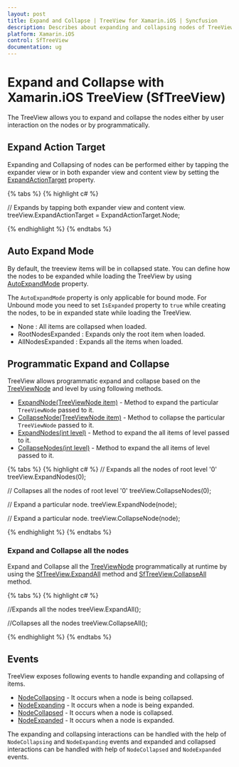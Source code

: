 ```yaml
---
layout: post
title: Expand and Collapse | TreeView for Xamarin.iOS | Syncfusion
description: Describes about expanding and collapsing nodes of TreeView in xamarin.iOS. It also explains about events associated with expanding and collapsing.
platform: Xamarin.iOS
control: SfTreeView
documentation: ug
---
```


# Expand and Collapse with Xamarin.iOS TreeView (SfTreeView)

The TreeView allows you to expand and collapse the nodes either by user interaction on the nodes or by programmatically. 

##  Expand Action Target

 Expanding and Collapsing of nodes can be performed either by tapping the expander view or in both expander view and content view by setting the [ExpandActionTarget](https://help.syncfusion.com/cr/xamarin-ios/Syncfusion.iOS.TreeView.SfTreeView.html#Syncfusion_iOS_TreeView_SfTreeView_ExpandActionTarget) property.

{% tabs %}
{% highlight c# %}

// Expands by tapping both expander view and content view.
treeView.ExpandActionTarget = ExpandActionTarget.Node;

{% endhighlight %}
{% endtabs %}

## Auto Expand Mode

By default, the treeview items will be in collapsed state. You can define how the nodes to be expanded while loading the TreeView by using [AutoExpandMode](https://help.syncfusion.com/cr/xamarin-ios/Syncfusion.iOS.TreeView.SfTreeView.html#Syncfusion_iOS_TreeView_SfTreeView_AutoExpandMode) property.

The `AutoExpandMode` property is only applicable for bound mode. For Unbound mode you need to set `IsExpanded` property to `true` while creating the nodes, to be in expanded state while loading the TreeView.

* None : All items are collapsed when loaded.
* RootNodesExpanded : Expands only the root item when loaded.
* AllNodesExpanded : Expands all the items when loaded.

## Programmatic Expand and Collapse

TreeView allows programmatic expand and collapse based on the [TreeViewNode](https://help.syncfusion.com/cr/xamarin-ios/Syncfusion.TreeView.Engine.TreeViewNode.html) and level by using following methods.

* [ExpandNode(TreeViewNode item)](https://help.syncfusion.com/cr/xamarin-ios/Syncfusion.iOS.TreeView.SfTreeView.html#Syncfusion_iOS_TreeView_SfTreeView_ExpandNode_Syncfusion_TreeView_Engine_TreeViewNode_) - Method to expand the particular `TreeViewNode` passed to it.
* [CollapseNode(TreeViewNode item)](https://help.syncfusion.com/cr/xamarin-ios/Syncfusion.iOS.TreeView.SfTreeView.html#Syncfusion_iOS_TreeView_SfTreeView_CollapseNode_Syncfusion_TreeView_Engine_TreeViewNode_) - Method to collapse the particular `TreeViewNode` passed to it.
* [ExpandNodes(int level)](https://help.syncfusion.com/cr/xamarin-ios/Syncfusion.iOS.TreeView.SfTreeView.html#Syncfusion_iOS_TreeView_SfTreeView_ExpandNodes_System_Int32_) - Method to expand the all items of level passed to it.
* [CollapseNodes(int level)](https://help.syncfusion.com/cr/xamarin-ios/Syncfusion.iOS.TreeView.SfTreeView.html#Syncfusion_iOS_TreeView_SfTreeView_CollapseNodes_System_Int32_) - Method to expand the all items of level passed to it.

{% tabs %}
{% highlight c# %}
// Expands all the nodes of root level '0'
treeView.ExpandNodes(0);

// Collapses all the nodes of root level '0'
treeView.CollapseNodes(0);

// Expand a particular node.
treeView.ExpandNode(node);

// Expand a particular node.
treeView.CollapseNode(node);

{% endhighlight %}
{% endtabs %}

### Expand and Collapse all the nodes

Expand and Collapse all the [TreeViewNode](https://help.syncfusion.com/cr/xamarin/Syncfusion.TreeView.Engine.TreeViewNode.html) programmatically at runtime by using the [SfTreeView.ExpandAll](https://help.syncfusion.com/cr/xamarin-ios/Syncfusion.iOS.TreeView.SfTreeView.html#Syncfusion_iOS_TreeView_SfTreeView_ExpandAll) method and [SfTreeView.CollapseAll](https://help.syncfusion.com/cr/xamarin-ios/Syncfusion.iOS.TreeView.SfTreeView.html#Syncfusion_iOS_TreeView_SfTreeView_CollapseAll) method.

{% tabs %}
{% highlight c# %}

//Expands all the nodes
treeView.ExpandAll();

//Collapses all the nodes
treeView.CollapseAll();

{% endhighlight %}
{% endtabs %}

## Events

TreeView exposes following events to handle expanding and collapsing of items.

* [NodeCollapsing](https://help.syncfusion.com/cr/xamarin-ios/Syncfusion.iOS.TreeView.SfTreeView.html) - It occurs when a node is being collapsed.
* [NodeExpanding](https://help.syncfusion.com/cr/xamarin-ios/Syncfusion.iOS.TreeView.SfTreeView.html) - It occurs when a node is being expanded.
* [NodeCollapsed](https://help.syncfusion.com/cr/xamarin-ios/Syncfusion.iOS.TreeView.SfTreeView.html) - It occurs when a node is collapsed.
* [NodeExpanded](https://help.syncfusion.com/cr/xamarin-ios/Syncfusion.iOS.TreeView.SfTreeView.html) - It occurs when a node is expanded.

The expanding and collapsing interactions can be handled with the help of `NodeCollapsing` and `NodeExpanding` events and expanded and collapsed interactions can be handled with help of `NodeCollapsed` and `NodeExpanded` events.
